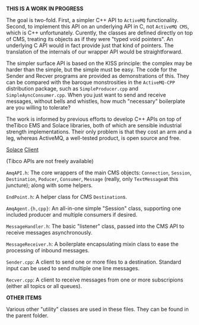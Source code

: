 
**THIS IS A WORK IN PROGRESS**

The goal is two-fold. First, a simpler C++ API to `ActiveMQ` functionality. Second, to implement this API on an underlying API in C, not `ActiveMQ CMS`, which is C++ unfortunately. Curently, the classes are defined directly on top of CMS, treating its objects as if they were "typed void pointers". An underlying C API would in fact provide just that kind of pointers. The translation of the internals of our wrapper API would be straightforward.

The simpler surface API is based on the KISS principle: the complex may be harder than the simple, but the simple must be easy. The code for the Sender and Recver programs are provided as demonstrations of this. They can be compared with the baroque monstrosities in the `ActiveMQ-CPP` distribution package, such as `SimpleProducer.cpp` and `SimpleAyncConsumer.cpp`. When you just want to send and receive messages, without bells and whistles, how much "necessary" boilerplate are you willing to tolerate?

The work is informed by previous efforts to develop C++ APIs on top of theTibco EMS and Solace libraries, both of which are sensible industrial strength implementations. Their only problem is that they cost an arm and a leg, whereas ActiveMQ, a well-tested product, is open source and free.

[Solace](https://github.com/SolaceSamples/solace-samples-c)
[Client](https://github.com/SolaceSamples/solace-samples-c/tree/master/inc/solclient)

(Tibco APIs are not freely available)

`AmqAPI.h`: The core wrappers of the main CMS objects: `Connection`, `Session`, `Destination`, `Poducer`, `Consumer`, `Message` (really, only `TextMessage`at this juncture); along with some helpers.

`EndPoint.h`: A helper class for CMS `Destination`s.

`AmqAgent.{h,cpp}`:  An all-in-one simple "Session" class, supporting one included producer and multiple consumers if desired.

`MessageHandler.h`: The basic "listener" class, passed into the CMS API to receive messages asynchronously.

`MessageReceiver.h`: A boilerplate encapsulating mixin class to ease the processing of inbound messages.

`Sender.cpp`: A client to send one or more files to a destination. Standard input can be used to send multiple one line messages.

`Recver.cpp`: A client to receive messages from one or more subscripions (either all topics or all queues).
 

**OTHER ITEMS**

Various other "utility" classes are used in these files. They can be found in the parent folder. 



 

 
 